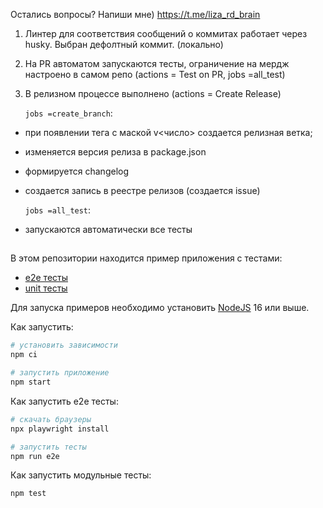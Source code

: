 Остались вопросы? Напиши мне)
https://t.me/liza_rd_brain
1. Линтер для соответствия сообщений о коммитах работает через husky. Выбран дефолтный коммит. (локально)
2. На PR автоматом запускаются тесты, ограничение на мердж настроено в самом репо (actions = Test on PR, jobs =all_test)
3. В релизном процессе выполнено (actions = Create Release)

   `jobs =create_branch`:

- при появлении тега с маской v<число> создается релизная ветка;
- изменяется версия релиза в package.json
- формируется changelog
- создается запись в реестре релизов (создается issue)

  `jobs =all_test`:

- запускаются автоматически все тесты

##

В этом репозитории находится пример приложения с тестами:

- [e2e тесты](e2e/example.spec.ts)
- [unit тесты](src/example.test.tsx)

Для запуска примеров необходимо установить [NodeJS](https://nodejs.org/en/download/) 16 или выше.

Как запустить:

```sh
# установить зависимости
npm ci

# запустить приложение
npm start
```

Как запустить e2e тесты:

```sh
# скачать браузеры
npx playwright install

# запустить тесты
npm run e2e
```

Как запустить модульные тесты:

```sh
npm test
```
